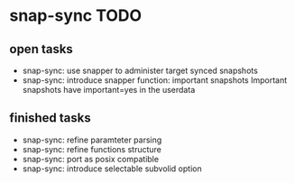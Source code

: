 # snap-sync TODO #

## open tasks ##

- snap-sync: use snapper to administer target synced snapshots
- snap-sync: introduce snapper function: important snapshots
  Important snapshots have important=yes in the userdata

## finished tasks ##

- snap-sync: refine paramteter parsing
- snap-sync: refine functions structure
- snap-sync: port as posix compatible
- snap-sync: introduce selectable subvolid option
